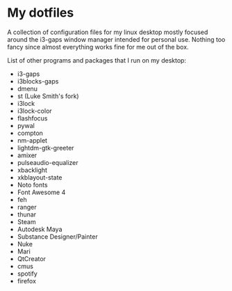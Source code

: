 # My dotfiles
A collection of configuration files for my linux desktop mostly focused around the i3-gaps window manager intended for personal use. Nothing
too fancy since almost everything works fine for me out of the box.

List of other programs and packages that I run on my desktop:
* i3-gaps
* i3blocks-gaps
* dmenu
* st (Luke Smith's fork)
* i3lock
* i3lock-color
* flashfocus
* pywal
* compton
* nm-applet
* lightdm-gtk-greeter
* amixer
* pulseaudio-equalizer
* xbacklight
* xkblayout-state
* Noto fonts
* Font Awesome 4
* feh
* ranger
* thunar
* Steam
* Autodesk Maya
* Substance Designer/Painter
* Nuke
* Mari
* QtCreator
* cmus
* spotify
* firefox
